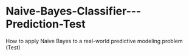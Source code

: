 # Naive-Bayes-Classifier---Prediction-Test
How to apply Naive Bayes to a real-world predictive modeling problem (Test)
